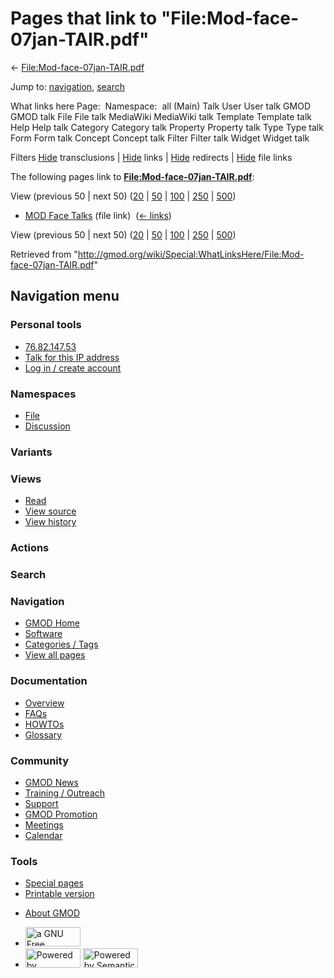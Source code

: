 <div id="mw-page-base" class="noprint">

</div>

<div id="mw-head-base" class="noprint">

</div>

<div id="content" class="mw-body" role="main">

<span id="top"></span>

<div id="mw-js-message" style="display:none;">

</div>



# <span dir="auto">Pages that link to "File:Mod-face-07jan-TAIR.pdf"</span>

<div id="bodyContent">

<div id="contentSub">

←
[File:Mod-face-07jan-TAIR.pdf](/wiki/File:Mod-face-07jan-TAIR.pdf "File:Mod-face-07jan-TAIR.pdf")

</div>

<div id="jump-to-nav" class="mw-jump">

Jump to: [navigation](#mw-navigation), [search](#p-search)

</div>

<div id="mw-content-text">

What links here Page:  Namespace:  all (Main) Talk User User talk GMOD
GMOD talk File File talk MediaWiki MediaWiki talk Template Template talk
Help Help talk Category Category talk Property Property talk Type Type
talk Form Form talk Concept Concept talk Filter Filter talk Widget
Widget talk

Filters
[Hide](/mediawiki/index.php?title=Special:WhatLinksHere/File:Mod-face-07jan-TAIR.pdf&hidetrans=1 "Special:WhatLinksHere/File:Mod-face-07jan-TAIR.pdf")
transclusions \|
[Hide](/mediawiki/index.php?title=Special:WhatLinksHere/File:Mod-face-07jan-TAIR.pdf&hidelinks=1 "Special:WhatLinksHere/File:Mod-face-07jan-TAIR.pdf")
links \|
[Hide](/mediawiki/index.php?title=Special:WhatLinksHere/File:Mod-face-07jan-TAIR.pdf&hideredirs=1 "Special:WhatLinksHere/File:Mod-face-07jan-TAIR.pdf")
redirects \|
[Hide](/mediawiki/index.php?title=Special:WhatLinksHere/File:Mod-face-07jan-TAIR.pdf&hideimages=1 "Special:WhatLinksHere/File:Mod-face-07jan-TAIR.pdf")
file links

The following pages link to
**[File:Mod-face-07jan-TAIR.pdf](/wiki/File:Mod-face-07jan-TAIR.pdf "File:Mod-face-07jan-TAIR.pdf")**:

View (previous 50 \| next 50)
([20](/mediawiki/index.php?title=Special:WhatLinksHere/File:Mod-face-07jan-TAIR.pdf&limit=20 "Special:WhatLinksHere/File:Mod-face-07jan-TAIR.pdf")
\|
[50](/mediawiki/index.php?title=Special:WhatLinksHere/File:Mod-face-07jan-TAIR.pdf&limit=50 "Special:WhatLinksHere/File:Mod-face-07jan-TAIR.pdf")
\|
[100](/mediawiki/index.php?title=Special:WhatLinksHere/File:Mod-face-07jan-TAIR.pdf&limit=100 "Special:WhatLinksHere/File:Mod-face-07jan-TAIR.pdf")
\|
[250](/mediawiki/index.php?title=Special:WhatLinksHere/File:Mod-face-07jan-TAIR.pdf&limit=250 "Special:WhatLinksHere/File:Mod-face-07jan-TAIR.pdf")
\|
[500](/mediawiki/index.php?title=Special:WhatLinksHere/File:Mod-face-07jan-TAIR.pdf&limit=500 "Special:WhatLinksHere/File:Mod-face-07jan-TAIR.pdf"))

- [MOD Face Talks](/wiki/MOD_Face_Talks "MOD Face Talks") (file link) ‎
  <span class="mw-whatlinkshere-tools">([←
  links](/mediawiki/index.php?title=Special:WhatLinksHere&target=MOD+Face+Talks "Special:WhatLinksHere"))</span>

View (previous 50 \| next 50)
([20](/mediawiki/index.php?title=Special:WhatLinksHere/File:Mod-face-07jan-TAIR.pdf&limit=20 "Special:WhatLinksHere/File:Mod-face-07jan-TAIR.pdf")
\|
[50](/mediawiki/index.php?title=Special:WhatLinksHere/File:Mod-face-07jan-TAIR.pdf&limit=50 "Special:WhatLinksHere/File:Mod-face-07jan-TAIR.pdf")
\|
[100](/mediawiki/index.php?title=Special:WhatLinksHere/File:Mod-face-07jan-TAIR.pdf&limit=100 "Special:WhatLinksHere/File:Mod-face-07jan-TAIR.pdf")
\|
[250](/mediawiki/index.php?title=Special:WhatLinksHere/File:Mod-face-07jan-TAIR.pdf&limit=250 "Special:WhatLinksHere/File:Mod-face-07jan-TAIR.pdf")
\|
[500](/mediawiki/index.php?title=Special:WhatLinksHere/File:Mod-face-07jan-TAIR.pdf&limit=500 "Special:WhatLinksHere/File:Mod-face-07jan-TAIR.pdf"))

</div>

<div class="printfooter">

Retrieved from
"<http://gmod.org/wiki/Special:WhatLinksHere/File:Mod-face-07jan-TAIR.pdf>"

</div>

<div id="catlinks" class="catlinks catlinks-allhidden">

</div>

<div class="visualClear">

</div>

</div>

</div>

<div id="mw-navigation">

## Navigation menu

<div id="mw-head">

<div id="p-personal" role="navigation"
aria-labelledby="p-personal-label">

### Personal tools

- <span id="pt-anonuserpage"><a href="/wiki/User:76.82.147.53" class="new" accesskey="."
  title="The user page for the IP address you are editing as [.]">76.82.147.53</a></span>
- <span id="pt-anontalk"><a href="/wiki/User_talk:76.82.147.53" class="new" accesskey="n"
  title="Discussion about edits from this IP address [n]">Talk for this IP
  address</a></span>
- <span id="pt-login"><a
  href="/mediawiki/index.php?title=Special:UserLogin&amp;returnto=Special%3AWhatLinksHere%2FFile%3AMod-face-07jan-TAIR.pdf"
  accesskey="o"
  title="You are encouraged to log in; however, it is not mandatory [o]">Log
  in / create account</a></span>

</div>

<div id="left-navigation">

<div id="p-namespaces" class="vectorTabs" role="navigation"
aria-labelledby="p-namespaces-label">

### Namespaces

- <span id="ca-nstab-image"><a href="/wiki/File:Mod-face-07jan-TAIR.pdf" accesskey="c"
  title="View the file page [c]">File</a></span>
- <span id="ca-talk"><a
  href="/mediawiki/index.php?title=File_talk:Mod-face-07jan-TAIR.pdf&amp;action=edit&amp;redlink=1"
  accesskey="t"
  title="Discussion about the content page [t]">Discussion</a></span>

</div>

<div id="p-variants" class="vectorMenu emptyPortlet" role="navigation"
aria-labelledby="p-variants-label">

### 

### Variants[](#)

<div class="menu">

</div>

</div>

</div>

<div id="right-navigation">

<div id="p-views" class="vectorTabs" role="navigation"
aria-labelledby="p-views-label">

### Views

- <span id="ca-view">[Read](/wiki/File:Mod-face-07jan-TAIR.pdf)</span>
- <span id="ca-viewsource"><a
  href="/mediawiki/index.php?title=File:Mod-face-07jan-TAIR.pdf&amp;action=edit"
  accesskey="e" title="This page is protected.
  You can view its source [e]">View source</a></span>
- <span id="ca-history"><a
  href="/mediawiki/index.php?title=File:Mod-face-07jan-TAIR.pdf&amp;action=history"
  accesskey="h" title="Past revisions of this page [h]">View history</a></span>

</div>

<div id="p-cactions" class="vectorMenu emptyPortlet" role="navigation"
aria-labelledby="p-cactions-label">

### Actions[](#)

<div class="menu">

</div>

</div>

<div id="p-search" role="search">

### Search

<div id="simpleSearch">

</div>

</div>

</div>

</div>

<div id="mw-panel">

<div id="p-logo" role="banner">

<a href="/wiki/Main_Page"
style="background-image: url(http://gmod.org/images/GMOD-cogs.png);"
title="Visit the main page"></a>

</div>

<div id="p-Navigation" class="portal" role="navigation"
aria-labelledby="p-Navigation-label">

### Navigation

<div class="body">

- <span id="n-GMOD-Home">[GMOD Home](/wiki/Main_Page)</span>
- <span id="n-Software">[Software](/wiki/GMOD_Components)</span>
- <span id="n-Categories-.2F-Tags">[Categories /
  Tags](/wiki/Categories)</span>
- <span id="n-View-all-pages">[View all
  pages](/wiki/Special:AllPages)</span>

</div>

</div>

<div id="p-Documentation" class="portal" role="navigation"
aria-labelledby="p-Documentation-label">

### Documentation

<div class="body">

- <span id="n-Overview">[Overview](/wiki/Overview)</span>
- <span id="n-FAQs">[FAQs](/wiki/Category:FAQ)</span>
- <span id="n-HOWTOs">[HOWTOs](/wiki/Category:HOWTO)</span>
- <span id="n-Glossary">[Glossary](/wiki/Glossary)</span>

</div>

</div>

<div id="p-Community" class="portal" role="navigation"
aria-labelledby="p-Community-label">

### Community

<div class="body">

- <span id="n-GMOD-News">[GMOD News](/wiki/GMOD_News)</span>
- <span id="n-Training-.2F-Outreach">[Training /
  Outreach](/wiki/Training_and_Outreach)</span>
- <span id="n-Support">[Support](/wiki/Support)</span>
- <span id="n-GMOD-Promotion">[GMOD
  Promotion](/wiki/GMOD_Promotion)</span>
- <span id="n-Meetings">[Meetings](/wiki/Meetings)</span>
- <span id="n-Calendar">[Calendar](/wiki/Calendar)</span>

</div>

</div>

<div id="p-tb" class="portal" role="navigation"
aria-labelledby="p-tb-label">

### Tools

<div class="body">

- <span id="t-specialpages"><a href="/wiki/Special:SpecialPages" accesskey="q"
  title="A list of all special pages [q]">Special pages</a></span>
- <span id="t-print"><a
  href="/mediawiki/index.php?title=Special:WhatLinksHere/File:Mod-face-07jan-TAIR.pdf&amp;printable=yes"
  rel="alternate" accesskey="p"
  title="Printable version of this page [p]">Printable version</a></span>

</div>

</div>

</div>

</div>

<div id="footer" role="contentinfo">

- <span id="footer-places-about">[About
  GMOD](/wiki/GMOD:About "GMOD:About")</span>

<!-- -->

- <span id="footer-copyrightico">[<img src="http://www.gnu.org/graphics/gfdl-logo-small.png" width="88"
  height="31" alt="a GNU Free Documentation License" />](http://www.gnu.org/licenses/fdl-1.3.html)</span>
- <span id="footer-poweredbyico">[<img src="/mediawiki/skins/common/images/poweredby_mediawiki_88x31.png"
  width="88" height="31" alt="Powered by MediaWiki" />](//www.mediawiki.org/)
  [<img
  src="/mediawiki/extensions/SemanticMediaWiki/includes/../resources/images/smw_button.png"
  width="88" height="31" alt="Powered by Semantic MediaWiki" />](https://www.semantic-mediawiki.org/wiki/Semantic_MediaWiki)</span>

<div style="clear:both">

</div>

</div>
